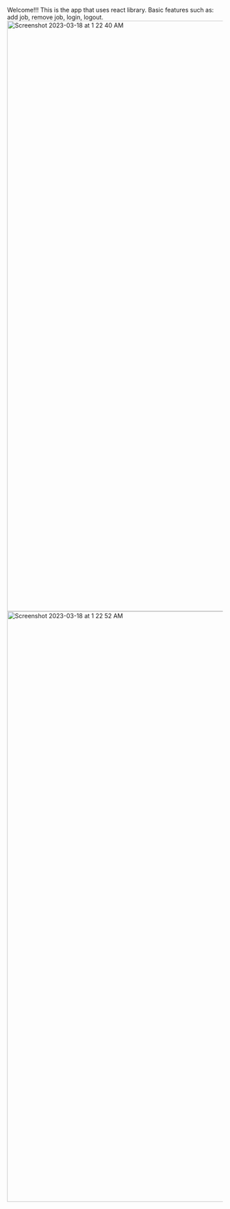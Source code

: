 Welcome!!!
This is the app that uses react library. Basic features such as: add job, remove job, login, logout.
<img width="1377" alt="Screenshot 2023-03-18 at 1 22 40 AM" src="https://user-images.githubusercontent.com/108220326/225987423-b7ac11c6-5522-434a-b9e1-1d85b7ca4829.png">
<img width="1377" alt="Screenshot 2023-03-18 at 1 22 52 AM" src="https://user-images.githubusercontent.com/108220326/225987434-009a9808-079e-4b57-bcfe-c1884aa8f182.png">
